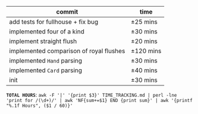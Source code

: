 | commit                                  | time      |
|-----------------------------------------|-----------|
| add tests for fullhouse + fix bug       | ±25 mins  |
| implemented four of a kind              | ±30 mins  |
| implement straight flush                | ±20 mins  |
| implemented comparison of royal flushes | ±120 mins |
| implemented `Hand` parsing              | ±30 mins  |
| implemented `Card` parsing              | ±40 mins  |
| init                                    | ±30 mins  |

**`TOTAL HOURS`**:
`awk -F '|' '{print $3}' TIME_TRACKING.md | perl -lne 'print for /(\d+)/' | awk 'NF{sum+=$1} END {print sum}' | awk '{printf "%.1f Hours", ($1 / 60)}'`
